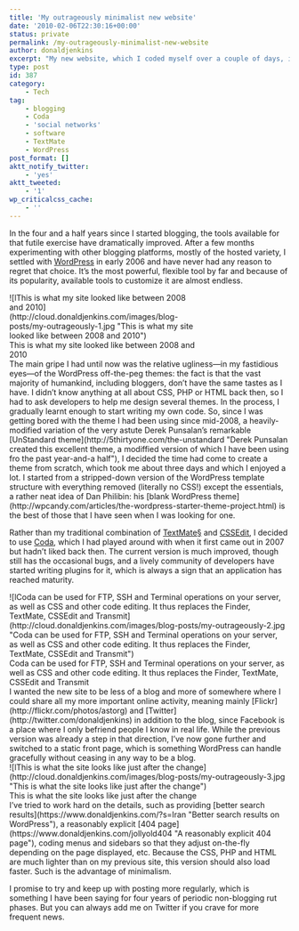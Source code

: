 ```yaml
---
title: 'My outrageously minimalist new website'
date: '2010-02-06T22:30:16+00:00'
status: private
permalink: /my-outrageously-minimalist-new-website
author: donaldjenkins
excerpt: "My new website, which I coded myself over a couple of days, is a bit of a landmark in my four-year blogging experience: I designed and coded it using the tools I had been dabbling with over the past few months and dispensing with off-the-peg templates altogether. Starting from a stripped-down version of the WordPress template, I designed the theme, wrote the CSS and coded the pages, using [Coda](http://www.panic.com/coda/ \"Coda\"), a rather clever little application that has now matured, three years after its launch.\n\nIn doing this I have merely been going further along the minimalist road that I had set upon four years ago when I first started blogging: the result is a site that is less of a blog and more of a place where I can share my online presence (meaning, essentially, [Flickr](http://flickr.com/photos/astorg) and [Twitter](http://twitter.com/donaldjenkins)), while keeping Facebook separate for interaction with people I know in real life."
type: post
id: 387
category:
    - Tech
tag:
    - blogging
    - Coda
    - 'social networks'
    - software
    - TextMate
    - WordPress
post_format: []
aktt_notify_twitter:
    - 'yes'
aktt_tweeted:
    - '1'
wp_criticalcss_cache:
    - ''
---
```

In the four and a half years since I started blogging, the tools available for that futile exercise have dramatically improved. After a few months experimenting with other blogging platforms, mostly of the hosted variety, I settled with [WordPress](http://wordpress.org/ "WordPress") in early 2006 and have never had any reason to regret that choice. It’s the most powerful, flexible tool by far and because of its popularity, available tools to customize it are almost endless.

<div class="outer-container"><div class="centering-container"><div class="inner-container"><div class="caption-box" style="width: 336px"><div> ![lThis is what my site looked like between 2008 and 2010](http://cloud.donaldjenkins.com/images/blog-posts/my-outrageously-1.jpg "This is what my site looked like between 2008 and 2010") </div><div class="caption-text"> This is what my site looked like between 2008 and 2010 </div></div></div></div></div>The main gripe I had until now was the relative ugliness—in my fastidious eyes—of the WordPress off-the-peg themes: the fact is that the vast majority of humankind, including bloggers, don’t have the same tastes as I have. I didn’t know anything at all about CSS, PHP or HTML back then, so I had to ask developers to help me design several themes. In the process, I gradually learnt enough to start writing my own code. So, since I was getting bored with the theme I had been using since mid-2008, a heavily-modified variation of the very astute Derek Punsalan’s remarkable [UnStandard theme](http://5thirtyone.com/the-unstandard "Derek Punsalan created this excellent theme, a modiffied version of which I have been using fro the past year-and-a half"), I decided the time had come to create a theme from scratch, which took me about three days and which I enjoyed a lot. I started from a stripped-down version of the WordPress template structure with everything removed (literally no CSS!) except the essentials, a rather neat idea of Dan Philibin: his [blank WordPress theme](http://wpcandy.com/articles/the-wordpress-starter-theme-project.html) is the best of those that I have seen when I was looking for one.

Rather than my traditional combination of [TextMate](http://macromates.com/ "The Textmate editor")[§](#bfn-footnotes-140) and [CSSEdit](http://macrabbit.com/cssedit/ "CSSEdit, a powerful CSS editing application"), I decided to use [Coda](http://www.panic.com/coda/ "Coda"), which I had played around with when it first came out in 2007 but hadn’t liked back then. The current version is much improved, though still has the occasional bugs, and a lively community of developers have started writing plugins for it, which is always a sign that an application has reached maturity.

<div class="outer-container"><div class="centering-container"><div class="inner-container"><div class="caption-box" style="width: 500px"><div> ![lCoda can be used for FTP, SSH and Terminal operations on your server, as well as CSS and other code editing.  It thus replaces the Finder, TextMate, CSSEdit and Transmit](http://cloud.donaldjenkins.com/images/blog-posts/my-outrageously-2.jpg "Coda can be used for FTP, SSH and Terminal operations on your server, as well as CSS and other code editing.  It thus replaces the Finder, TextMate, CSSEdit and Transmit") </div><div class="caption-text"> Coda can be used for FTP, SSH and Terminal operations on your server, as well as CSS and other code editing. It thus replaces the Finder, TextMate, CSSEdit and Transmit </div></div></div></div></div>I wanted the new site to be less of a blog and more of somewhere where I could share all my more important online activity, meaning mainly [Flickr](http://flickr.com/photos/astorg) and [Twitter](http://twitter.com/donaldjenkins) in addition to the blog, since Facebook is a place where I only befriend people I know in real life. While the previous version was already a step in that direction, I’ve now gone further and switched to a static front page, which is something WordPress can handle gracefully without ceasing in any way to be a blog.

<div class="outer-container"><div class="centering-container"><div class="inner-container"><div class="caption-box" style="width: 500px"><div> ![lThis is what the site looks like just after the change](http://cloud.donaldjenkins.com/images/blog-posts/my-outrageously-3.jpg "This is what the site looks like just after the change") </div><div class="caption-text"> This is what the site looks like just after the change </div></div></div></div></div>I’ve tried to work hard on the details, such as providing [better search results](https://www.donaldjenkins.com/?s=Iran "Better search results on WordPress"), a reasonably explicit [404 page](https://www.donaldjenkins.com/jollyold404 "A reasonably explicit 404 page"), coding menus and sidebars so that they adjust on-the-fly depending on the page displayed, etc. Because the CSS, PHP and HTML are much lighter than on my previous site, this version should also load faster. Such is the advantage of minimalism.

I promise to try and keep up with posting more regularly, which is something I have been saying for four years of periodic non-blogging rut phases. But you can always add me on Twitter if you crave for more frequent news.

<div class="bfn-footnotes" data-container="" data-post-id="140" id="bfn-footnotes-140" style="display: none;">### References


</div>